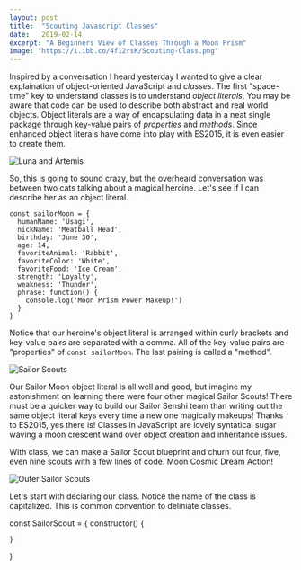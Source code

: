 ```yaml
---
layout: post
title:  "Scouting Javascript Classes"
date:   2019-02-14
excerpt: "A Beginners View of Classes Through a Moon Prism"
image: "https://i.ibb.co/4f12rsK/Scouting-Class.png"
---
```

Inspired by a conversation I heard yesterday I wanted to give a clear explaination of object-oriented JavaScript and _classes_. The first "space-time" key to understand classes is to understand _object literals_. You may be aware that code can be used to describe both abstract and real world objects. Object literals are a way of encapsulating data in a neat single package through key-value pairs of _properties_ and _methods_. Since enhanced object literals have come into play with ES2015, it is even easier to create them. 

![Luna and Artemis](https://i.ibb.co/VSBbrGz/lunaandartemis.jpg#feature)

So, this is going to sound crazy, but the overheard conversation was between two cats talking about a magical heroine. Let's see if I can describe her as an object literal. 

    const sailorMoon = {
      humanName: 'Usagi',
      nickName: 'Meatball Head',
      birthday: 'June 30',
      age: 14,
      favoriteAnimal: 'Rabbit',
      favoriteColor: 'White',
      favoriteFood: 'Ice Cream',
      strength: 'Loyalty',
      weakness: 'Thunder',
      phrase: function() {
        console.log('Moon Prism Power Makeup!')
      }
    }

Notice that our heroine's object literal is arranged within curly brackets and key-value pairs are separated with a comma. All of the key-value pairs are "properties" of ```const sailorMoon```. The last pairing is called a "method".

![Sailor Scouts](https://i.ibb.co/rGYJDQ0/Senshi-Sailor-Moon.jpg#feature)

Our Sailor Moon object literal is all well and good, but imagine my astonishment on learning there were four other magical Sailor Scouts! There must be a quicker way to build our Sailor Senshi team than writing out the same object literal keys every time a new one magically makeups! Thanks to ES2015, yes there is! Classes in JavaScript are lovely syntatical sugar waving a moon crescent wand over object creation and inheritance issues.

With class, we can make a Sailor Scout blueprint and churn out four, five, even nine scouts with a few lines of code. Moon Cosmic Dream Action!

![Outer Sailor Scouts](https://i.ibb.co/NpWmxV3/Outer-Senshi.jpg#feature)

Let's start with declaring our class. Notice the name of the class is capitalized. This is common convention to deliniate classes.

  const SailorScout = {
    constructor() {

    }
  }




